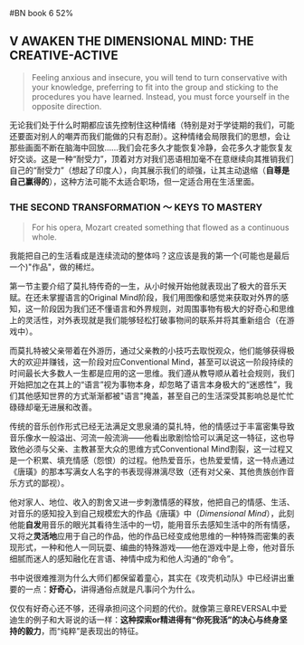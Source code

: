 #BN  book 6 52%

## V AWAKEN THE  DIMENSIONAL MIND:  THE CREATIVE-ACTIVE

> Feeling anxious and insecure, you will tend to turn conservative with your knowledge, preferring to fit into the group and sticking to the procedures you have learned. Instead, you must force yourself in the opposite direction.

无论我们处于什么时期都应该先控制住这种情绪（特别是对于学徒期的我们，可能还要面对别人的嘲弄而我们能做的只有忍耐）。这种情绪会局限我们的思想，会让那些画面不断在脑海中回放......我们会花多久才能恢复冷静，会花多久才能恢复友好交谈。这是一种“耐受力”，顶着对方对我们恶语相加毫不在意继续向其推销我们自己的“耐受力”（想起了印度人），向其展示我们的顽强，让其主动退缩（**自尊是自己赢得的**），这种方法可能不太适合职场，但一定适合用在生活里面。

### THE SECOND TRANSFORMATION ～ KEYS TO MASTERY

> For his opera, Mozart created something that flowed as a continuous whole.

我能把自己的生活看成是连续流动的整体吗？这应该是我的第一个(可能也是最后一个)"作品"，做的稀烂。

第一节主要介绍了莫扎特传奇的一生，从小时候开始他就表现出了极大的音乐天赋。在还未掌握语言的Original Mind阶段，我们用图像和感觉来获取对外界的感知，这一阶段因为我们还不懂语言和外界规则，对周围事物有极大的好奇心和思维上的灵活性，对外表现就是我们能够轻松打破事物间的联系并将其重新组合（在游戏中）。

而莫扎特被父亲带着在外游历，通过父亲教的小技巧去取悦观众，他们能够获得极大的欢迎并赚钱，这一阶段对应Conventional Mind，甚至可以说这一阶段持续的时间最长大多数人一生都是应用的这一思维。我们遵从教导顺从着社会规则，我们开始把加之在其上的“语言”视为事物本身，却忽略了语言本身极大的“迷惑性”，我们其他感知世界的方式渐渐都被"语言"掩盖，甚至自己的生活深受其影响总是忙忙碌碌却毫无进展和改善。

传统的音乐创作形式已经无法满足文思泉涌的莫扎特，他的情感过于丰富密集导致音乐像水一般溢出、河流一般流淌——他看出歌剧恰恰可以满足这一特征，这也导致他必须与父亲、主教甚至大众的思维方式Conventional Mind割裂，这一过程又是一个积累、填充情感（怨恨）的过程。他热爱音乐，也热爱爱情，这一特点通过《唐璜》的那本写满女人名字的书表现得淋漓尽致（还有对父亲、其他贵族创作音乐方式的鄙视）。

他对家人、地位、收入的割舍又进一步刺激情感的释放，他把自己的情感、生活、对音乐的感知投入到自己规模宏大的作品《唐璜》中（_Dimensional Mind_），此刻他能**自发**用音乐的眼光其看待生活中的一切，能用音乐去感知生活中的所有情感，又将之**灵活地**应用于自己的作品，他的作品已经变成他思维的一种特殊而密集的表现形式，一种和他人一同玩耍、编曲的特殊游戏——他在游戏中是上帝，他对音乐细腻而迷人的感知融化在言语、神情中成为和他人沟通的“命令”。

书中说很难推测为什么大师们都保留着童心，其实在《攻壳机动队》中已经讲出重要的一点：**好奇心**，讲得通俗点就是凡事问个为什么。

仅仅有好奇心还不够，还得承担问这个问题的代价。就像第三章REVERSAL中爱迪生的例子和大哥说的话一样：**这种探索or精进得有“你死我活”的决心与终身坚持的毅力**，而“纯粹”是表现出的特征。